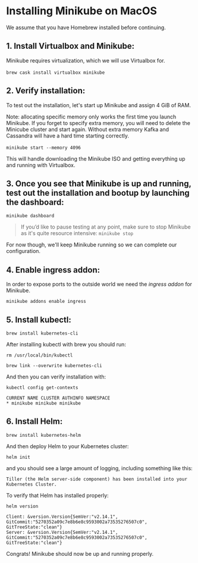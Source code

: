 # Installing Minikube on MacOS

We assume that you have Homebrew installed before continuing.

## 1. Install Virtualbox and Minikube:

Minikube requires virtualization, which we will use Virtualbox for. 

`brew cask install virtualbox minikube` 

## 2. Verify installation:

To test out the installation, let's start up Minikube and assign 4 GiB of RAM. 

Note: allocating specific memory only works the first time you launch Minikube. If you forget to specify extra memory, you will need to delete the Minicube cluster and start again. Without extra memory Kafka and Cassandra will have a hard time starting correctly.

`minikube start --memory 4096` 

This will handle downloading the Minikube ISO and getting everything up and running with Virtualbox.

## 3. Once you see that Minikube is up and running, test out the installation and bootup by launching the dashboard:

`minikube dashboard`

> If you’d like to pause testing at any point, make sure to stop Minikube as it's quite resource intensive: `minikube stop`

For now though, we'll keep Minikube running so we can complete our configuration. 

## 4. Enable ingress addon:

In order to expose ports to the outside world we need the _ingress addon_ for Minikube.

`minikube addons enable ingress`


## 5. Install kubectl:

`brew install kubernetes-cli`

After installing kubectl with brew you should run:

`rm /usr/local/bin/kubectl`

`brew link --overwrite kubernetes-cli`

And then you can verify installation with:

`kubectl config get-contexts`

``` 
CURRENT NAME CLUSTER AUTHINFO NAMESPACE 
* minikube minikube minikube 
```

## 6. Install Helm:

`brew install kubernetes-helm`

And then deploy Helm to your Kubernetes cluster:

`helm init`

and you should see a large amount of logging, including something like this:

```
Tiller (the Helm server-side component) has been installed into your Kubernetes Cluster.
```

To verify that Helm has installed properly:

`helm version`

``` 
Client: &version.Version{SemVer:"v2.14.1", GitCommit:"5270352a09c7e8b6e8c9593002a73535276507c0", GitTreeState:"clean"} 
Server: &version.Version{SemVer:"v2.14.1", GitCommit:"5270352a09c7e8b6e8c9593002a73535276507c0", GitTreeState:"clean"} 
```

Congrats! Minikube should now be up and running properly.